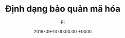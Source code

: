 ---
title: Định dạng bảo quản mã hóa
date: 2019-09-13 00:00:00 +0000
layout: 'post'
permalink: "/crypto/047.html"
author: 'Pi'
tags: []

---